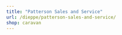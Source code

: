 ```yaml
---
title: "Patterson Sales and Service"
url: /dieppe/patterson-sales-and-service/
shop: caravan
---
```

